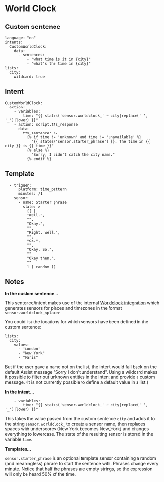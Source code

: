 # World Clock

## Custom sentence
```
language: "en"
intents:
  CustomWorldClock:
    data:
      - sentences:
          - "what time is it in {city}"
          - "what's the time in {city}"
lists:
  city:
    wildcard: true
```
## Intent
```
CustomWorldClock:
  action:
    - variables:
        time: "{{ states('sensor.worldclock_' ~ city|replace(' ', '_')|lower) }}"
    - action: script.tts_response
      data:
        tts_sentence: >-
          {% if time != 'unknown' and time != 'unavailable' %}
            "{{ states('sensor.starter_phrase') }}. The time in {{ city }} is {{ time }}"
          {% else %}
            "Sorry, I didn't catch the city name."
          {% endif %}
```
## Template
```
  - trigger:
      platform: time_pattern
      minutes: /1
    sensor:
      - name: Starter phrase
        state: >
          {{ [
          "Well.",
          "",
          "Okay.",
          "",
          "Right. well.",
          "",
          "So.",
          "",
          "Okay. So.",
          ""
          "Okay then.",
          ""
          ] | random }}
```

## Notes

**In the custom sentence...**

This sentence/intent makes use of the internal [Worldclock integration](https://www.home-assistant.io/integrations/worldclock/) which generates sensors for places and timezones in the format ```sensor.worldclock_<place>```

You could list the locations for which sensors have been defined in the custom sentence:
  ```
  lists:
    city:
      values:
        - "London"
        - "New York"
        - "Paris"
  ```
But if the user gave a name not on the list, the intent would fall back on the default Assist message "Sorry I don't understand". Using a wildcard makes it possible to filter out unknown entities in the intent and provide a custom message. (It is not currently possible to define a default value in a list.)

**In the intent...**
```
    - variables:
        time: "{{ states('sensor.worldclock_' ~ city|replace(' ', '_')|lower) }}"
```
This takes the value passed from the custom sentence ```city``` and adds it to the string ```sensor.worldclock_``` to create a sensor name, then replaces spaces with underscores (New York becomes New_York) and changes everything to lowercase. The state of the resulting sensor is stored in the variable ```time```.

**Templates...**

```sensor.starter_phrase``` is an optional template sensor containing a random (and meaningless) phrase to start the sentence with. Phrases change every minute. Notice that half the phrases are empty strings, so the expression will only be heard 50% of the time.

